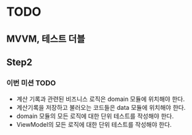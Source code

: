 # TODO
## MVVM, 테스트 더블
## Step2

### 이번 미션 TODO
- 계산 기록과 관련된 비즈니스 로직은 domain 모듈에 위치해야 한다.
- 계산기록을 저장하고 불러오는 코드들은 data 모듈에 위치해야 한다.
- domain 모듈의 모든 로직에 대한 단위 테스트를 작성해야 한다.
- ViewModel의 모든 로직에 대한 단위 테스트를 작성해야 한다.
